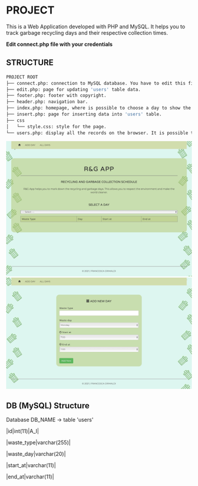 # PROJECT

This is a Web Application developed with PHP and MySQL. It helps you to track garbage recycling days and their respective collection times.

**Edit connect.php file with your credentials**

## STRUCTURE

```bash
PROJECT ROOT
├── connect.php: connection to MySQL database. You have to edit this file with your credentials.
├── edit.php: page for updating 'users' table data.
├── footer.php: footer with copyright.
├── header.php: navigation bar.
├── index.php: homepage, where is possible to choose a day to show the garbage type and its collection times.
├── insert.php: page for inserting data into 'users' table.
├── css
│   └── style.css: style for the page.
└── users.php: display all the records on the browser. It is possible to delete or edit the row selected by the user.
```
![Alt text](screenshot/main_page.jpg?raw=true "index.php page")
![Alt text](screenshot/add_page.jpg?raw=true "insert.php page")



## DB (MySQL) Structure

Database DB_NAME -> table 'users'


|id|int(11)|A_I|

|waste_type|varchar(255)|

|waste_day|varchar(20)|

|start_at|varchar(11)|  

|end_at|varchar(11)|

